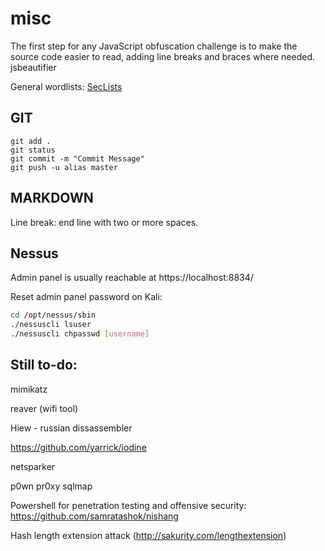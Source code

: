 # misc

The first step for any JavaScript obfuscation challenge is to make the source code easier to read, adding line breaks and braces where needed. jsbeautifier

General wordlists: [SecLists](https://github.com/danielmiessler/SecLists)


GIT
---

```
git add .
git status
git commit -m "Commit Message"
git push -u alias master
```

MARKDOWN
--------

Line break: end line with two or more spaces.


Nessus
------

Admin panel is usually reachable at https://localhost:8834/

Reset admin panel password on Kali:

```sh
cd /opt/nessus/sbin
./nessuscli lsuser
./nessuscli chpasswd [username]
```

Still to-do:
------------

mimikatz

reaver (wifi tool)

Hiew - russian dissassembler

https://github.com/yarrick/iodine

netsparker

p0wn pr0xy sqlmap

Powershell for penetration testing and offensive security: https://github.com/samratashok/nishang

Hash length extension attack (http://sakurity.com/lengthextension)
